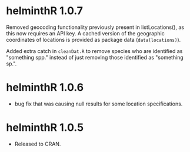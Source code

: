 helminthR 1.0.7
==============

Removed geocoding functionality previously present in listLocations(), as this now requires an API key. A cached version of the geographic coordinates of locations is provided as package data (`data(locations)`). 

Added extra catch in `cleanDat.R` to remove species who are identified as "something spp." instead of just removing those identified as "something sp.". 




helminthR 1.0.6
==============
* bug fix that was causing null results for some location specifications. 





helminthR 1.0.5
==============

* Released to CRAN.
